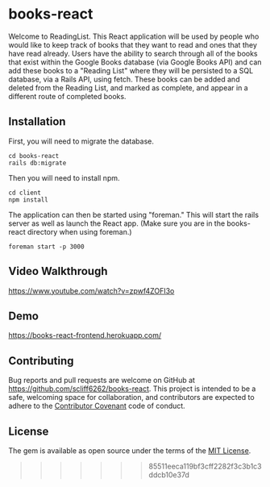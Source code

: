 # books-react

Welcome to ReadingList. This React application will be used by people who would like to keep track of books that they want to read and ones that they have read already.
Users have the ability to search through all of the books that exist within the Google Books database (via Google Books API) and can add these books to a "Reading List" where they will be persisted to a SQL database, via a Rails API, using fetch. These books can be added and deleted from the Reading List, and marked as complete, and appear in a different route of completed books.


## Installation

First, you will need to migrate the database.

```
cd books-react
rails db:migrate
```

Then you will need to install npm.

```
cd client
npm install
```

The application can then be started using "foreman." This will start the rails server as well as launch the React app.
(Make sure you are in the books-react directory when using foreman.)

```
foreman start -p 3000
```

## Video Walkthrough

https://www.youtube.com/watch?v=zpwf4ZOFI3o

## Demo

https://books-react-frontend.herokuapp.com/

## Contributing

Bug reports and pull requests are welcome on GitHub at https://github.com/scliff6262/books-react. This project is intended to be a safe, welcoming space for collaboration, and contributors are expected to adhere to the [Contributor Covenant](http://contributor-covenant.org) code of conduct.

## License

The gem is available as open source under the terms of the [MIT License](https://opensource.org/licenses/MIT).
>>>>>>> 85511eeca119bf3cff2282f3c3b1c3ddcb10e37d
